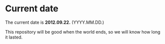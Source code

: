 # Current date

The current date is **2012.09.22.** (YYYY.MM.DD.)

This repository will be good when the world ends, so we will know how long it lasted.